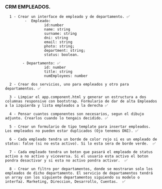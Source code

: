 ### CRM EMPLEADOS.

      1 - Crear un interface de empleado y de departamento. ✅
             -  Empleado: 
                      id:number
                      name: string
                      surname: string
                      dni: string
                      email: string
                      photo: string;
                      department: string;
                      status: boolean.
            
            - Departamento: ✅
                      id: number
                      title: string
                      numEmployees: number

      2 - Crear dos servicios, uno para empleados y otro para departamentos. ✅

      3 - Limpiar el app.component.html y generar un estructura a dos columnas responsive con bootstrap. Formulario de dar de alta Empleados a la izquierda y lista empleados a la derecha ✅

      4 - Pensar cuantos componentes son necesarios, segun el dibujo adjunto. Crearlos cuando lo tengais decidido. ✅

      5 - Crear un formulario de tipo template para insertar empleados. Los empleados no pueden estar duplicados (Ojo tenemos DNI). ✅ 

      6 - Cada empleado tendra un borde de color rojo si es un empleado de status: false (si no esta activo). Si lo esta sera de borde verde.  ✅ 

      7 - Cada empleado tendra un boton que pasará el empleado de status activo a no activo y viceversa. Si el usuario esta activo el boton pondra desactivar y si esta no activo pondra activar.  ✅ 

      8 - Crear un filtro por departamentos, donde se mostraran solo los empleados de dicho departamento. El servicio de departamentos tendrá un array con los siguiente departamentos siguiendo su modelo o interfaz. Marketing, Direccion, Desarrollo, Cuentas.  ✅ 

      